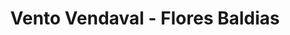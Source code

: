 ---
title: "Vento Vendaval - Flores Baldias"
category: video
category_slug: f-video
type: video
image: assets/img/works/ventovendaval.jpg
video: https://vimeo.com/256395382
---